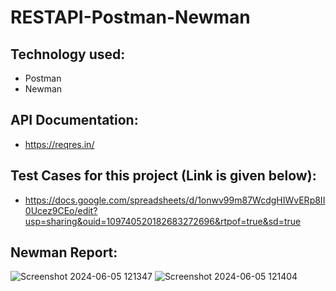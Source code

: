# RESTAPI-Postman-Newman

## Technology used:
- Postman
- Newman

## API Documentation:
- https://reqres.in/

## Test Cases for this project (Link is given below): 
- https://docs.google.com/spreadsheets/d/1onwv99m87WcdgHIWvERp8II0Ucez9CEo/edit?usp=sharing&ouid=109740520182683272696&rtpof=true&sd=true
## Newman Report:
![Screenshot 2024-06-05 121347](https://github.com/PrabhakaranGurumoorthy/POSTMAN-API-TestCases/assets/67791260/696463fe-2615-4042-a0b4-e9aeb50422ae)
![Screenshot 2024-06-05 121404](https://github.com/PrabhakaranGurumoorthy/POSTMAN-API-TestCases/assets/67791260/16dea5f5-c887-4bf2-9787-420bbecb6ec6)

